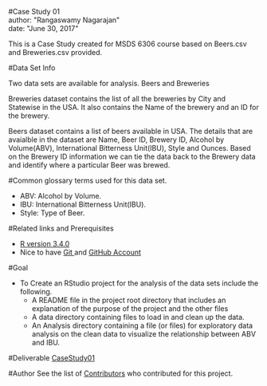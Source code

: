#Case Study 01 <br />
author: "Rangaswamy Nagarajan" <br />
date: "June 30, 2017"<br /> 

This is a Case Study created for MSDS 6306 course based on Beers.csv and Breweries.csv provided.

#Data Set Info <br />

Two data sets are available for analysis. Beers and Breweries

Breweries dataset contains the list of all the breweries by City and Statewise in the USA.
It also contains the Name of the brewery and an ID for the brewery.

Beers dataset contains a list of beers available in USA.
The details that are avaialble in the dataset are Name, Beer ID, Brewery ID, Alcohol by Volume(ABV), International Bitterness Unit(IBU), Style and Ounces.
Based on the Brewery ID information we can tie the data back to the Brewery data and identify where a particular Beer was brewed.

#Common glossary terms used for this data set.
  * ABV: Alcohol by Volume.
  * IBU: International Bitterness Unit(IBU).
  * Style: Type of Beer.  

#Related links and Prerequisites
  * <a href = "https://cran.r-project.org/bin/windows/base/R-3.4.0-win.exe">R version 3.4.0</a>
  * Nice to have <a href="https://git-scm.com/download/win">Git </a> and <a href = "https://github.com/">GitHub Account</a>

#Goal
  * To Create an RStudio project for the analysis of the data sets include the following.
	* A README file in the project root directory that includes an explanation of the purpose of the project and the other files
	* A data directory containing files to load in and clean up the data. 
	* An Analysis directory containing a file (or files) for exploratory data analysis on the clean data to visualize the relationship between ABV and IBU.

#Deliverable 
  <a href="https://github.com/rnagarajan1/MSDSCaseStudy01">CaseStudy01</a>
  
#Author
 See the list of <a href ="https://github.com/rnagarajan1/MSDSCaseStudy01/graphs/contributors">Contributors</a> who contributed for this project.